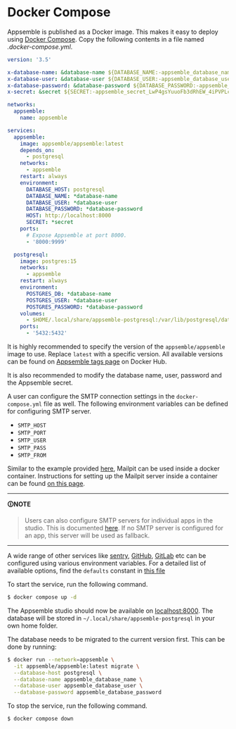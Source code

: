 # Docker Compose

Appsemble is published as a Docker image. This makes it easy to deploy using
[Docker Compose](https://docs.docker.com/compose). Copy the following contents in a file named
_.docker-compose.yml_.

```yaml copy filename="docker-compose.yml"
version: '3.5'

x-database-name: &database-name ${DATABASE_NAME:-appsemble_database_name}
x-database-user: &database-user ${DATABASE_USER:-appsemble_database_user}
x-database-password: &database-password ${DATABASE_PASSWORD:-appsemble_database_password}
x-secret: &secret ${SECRET:-appsemble_secret_LwP4gsYuuoFb3dRhEW_4iPVPLcfIvsDuBHDJHDbjQ}

networks:
  appsemble:
    name: appsemble

services:
  appsemble:
    image: appsemble/appsemble:latest
    depends_on:
      - postgresql
    networks:
      - appsemble
    restart: always
    environment:
      DATABASE_HOST: postgresql
      DATABASE_NAME: *database-name
      DATABASE_USER: *database-user
      DATABASE_PASSWORD: *database-password
      HOST: http://localhost:8000
      SECRET: *secret
    ports:
      # Expose Appsemble at port 8000.
      - '8000:9999'

  postgresql:
    image: postgres:15
    networks:
      - appsemble
    restart: always
    environment:
      POSTGRES_DB: *database-name
      POSTGRES_USER: *database-user
      POSTGRES_PASSWORD: *database-password
    volumes:
      - $HOME/.local/share/appsemble-postgresql:/var/lib/postgresql/data
    ports:
      - '5432:5432'
```

It is highly recommended to specify the version of the `appsemble/appsemble` image to use. Replace
`latest` with a specific version. All available versions can be found on
[Appsemble tags page](https://hub.docker.com/r/appsemble/appsemble/tags) on Docker Hub.

It is also recommended to modify the database name, user, password and the Appsemble secret.

A user can configure the SMTP connection settings in the `docker-compose.yml` file as well. The
following environment variables can be defined for configuring SMTP server.

- `SMTP_HOST`
- `SMTP_PORT`
- `SMTP_USER`
- `SMTP_PASS`
- `SMTP_FROM`

Similar to the example provided
[here](https://gitlab.com/appsemble/appsemble/-/tree/main/packages/server?ref_type=heads#smtp),
Mailpit can be used inside a docker container. Instructions for setting up the Mailpit server inside
a container can be found
[on this page](https://mailpit.axllent.org/docs/install/docker/#docker-compose-example).

---

**🛈NOTE**

> Users can also configure SMTP servers for individual apps in the studio. This is documented
> [here](../app/index#variables-&-secrets). If no SMTP server is configured for an app, this server
> will be used as fallback.

---

A wide range of other services like [sentry](https://sentry.io), [GitHub](https://github.com),
[GitLab](https://gitlab.com) etc can be configured using various environment variables. For a
detailed list of available options, find the `defaults` constant in
[this file](https://gitlab.com/appsemble/appsemble/-/blob/main/packages/server/utils/argv.ts)

To start the service, run the following command.

```sh
$ docker compose up -d
```

The Appsemble studio should now be available on [localhost:8000](http://localhost:8000). The
database will be stored in `~/.local/share/appsemble-postgresql` in your own home folder.

The database needs to be migrated to the current version first. This can be done by running:

```sh
$ docker run --network=appsemble \
  -it appsemble/appsemble:latest migrate \
  --database-host postgresql \
  --database-name appsemble_database_name \
  --database-user appsemble_database_user \
  --database-password appsemble_database_password
```

To stop the service, run the following command.

```sh
$ docker compose down
```
